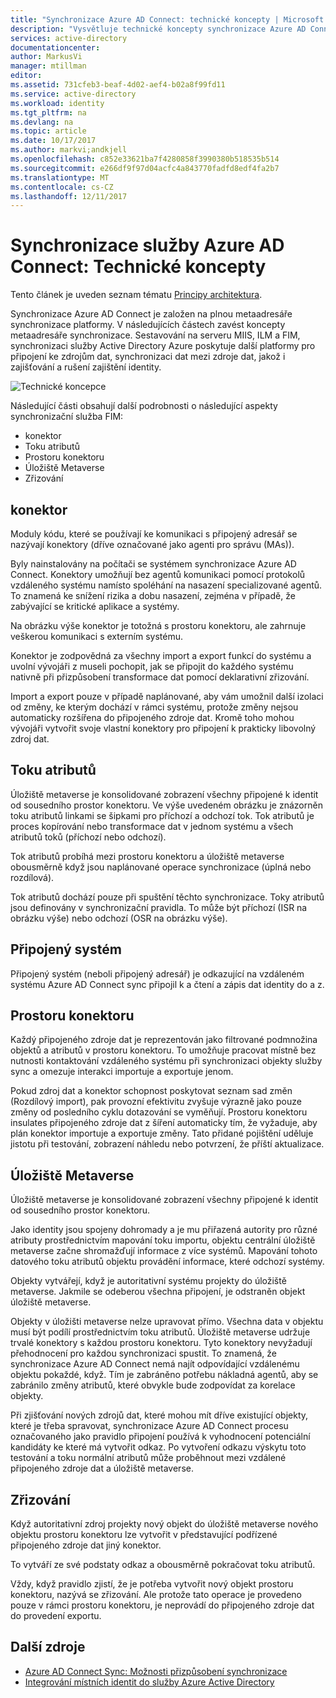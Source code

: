 ```yaml
---
title: "Synchronizace Azure AD Connect: technické koncepty | Microsoft Docs"
description: "Vysvětluje technické koncepty synchronizace Azure AD Connect."
services: active-directory
documentationcenter: 
author: MarkusVi
manager: mtillman
editor: 
ms.assetid: 731cfeb3-beaf-4d02-aef4-b02a8f99fd11
ms.service: active-directory
ms.workload: identity
ms.tgt_pltfrm: na
ms.devlang: na
ms.topic: article
ms.date: 10/17/2017
ms.author: markvi;andkjell
ms.openlocfilehash: c852e33621ba7f4280858f3990380b518535b514
ms.sourcegitcommit: e266df9f97d04acfc4a843770fadfd8edf4fa2b7
ms.translationtype: MT
ms.contentlocale: cs-CZ
ms.lasthandoff: 12/11/2017
---
```

# <a name="azure-ad-connect-sync-technical-concepts"></a>Synchronizace služby Azure AD Connect: Technické koncepty
Tento článek je uveden seznam tématu [Principy architektura](active-directory-aadconnectsync-technical-concepts.md).

Synchronizace Azure AD Connect je založen na plnou metaadresáře synchronizace platformy.
V následujících částech zavést koncepty metaadresáře synchronizace.
Sestavování na serveru MIIS, ILM a FIM, synchronizaci služby Active Directory Azure poskytuje další platformy pro připojení ke zdrojům dat, synchronizaci dat mezi zdroje dat, jakož i zajišťování a rušení zajištění identity.

![Technické koncepce](./media/active-directory-aadconnectsync-technical-concepts/scenario.png)

Následující části obsahují další podrobnosti o následující aspekty synchronizační služba FIM:

* konektor
* Toku atributů
* Prostoru konektoru
* Úložiště Metaverse
* Zřizování

## <a name="connector"></a>konektor
Moduly kódu, které se používají ke komunikaci s připojený adresář se nazývají konektory (dříve označované jako agenti pro správu (MAs)).

Byly nainstalovány na počítači se systémem synchronizace Azure AD Connect. Konektory umožňují bez agentů komunikaci pomocí protokolů vzdáleného systému namísto spoléhání na nasazení specializované agentů. To znamená ke snížení rizika a dobu nasazení, zejména v případě, že zabývající se kritické aplikace a systémy.

Na obrázku výše konektor je totožná s prostoru konektoru, ale zahrnuje veškerou komunikaci s externím systému.

Konektor je zodpovědná za všechny import a export funkcí do systému a uvolní vývojáři z museli pochopit, jak se připojit do každého systému nativně při přizpůsobení transformace dat pomocí deklarativní zřizování.

Import a export pouze v případě naplánované, aby vám umožnil další izolaci od změny, ke kterým dochází v rámci systému, protože změny nejsou automaticky rozšířena do připojeného zdroje dat. Kromě toho mohou vývojáři vytvořit svoje vlastní konektory pro připojení k prakticky libovolný zdroj dat.

## <a name="attribute-flow"></a>Toku atributů
Úložiště metaverse je konsolidované zobrazení všechny připojené k identit od sousedního prostor konektoru. Ve výše uvedeném obrázku je znázorněn toku atributů linkami se šipkami pro příchozí a odchozí tok. Tok atributů je proces kopírování nebo transformace dat v jednom systému a všech atributů toků (příchozí nebo odchozí).

Tok atributů probíhá mezi prostoru konektoru a úložiště metaverse obousměrně když jsou naplánované operace synchronizace (úplná nebo rozdílová).

Tok atributů dochází pouze při spuštění těchto synchronizace. Toky atributů jsou definovány v synchronizační pravidla. To může být příchozí (ISR na obrázku výše) nebo odchozí (OSR na obrázku výše).

## <a name="connected-system"></a>Připojený systém
Připojený systém (neboli připojený adresář) je odkazující na vzdáleném systému Azure AD Connect sync připojil k a čtení a zápis dat identity do a z.

## <a name="connector-space"></a>Prostoru konektoru
Každý připojeného zdroje dat je reprezentován jako filtrované podmnožina objektů a atributů v prostoru konektoru.
To umožňuje pracovat místně bez nutnosti kontaktování vzdáleného systému při synchronizaci objekty služby sync a omezuje interakci importuje a exportuje jenom.

Pokud zdroj dat a konektor schopnost poskytovat seznam sad změn (Rozdílový import), pak provozní efektivitu zvyšuje výrazně jako pouze změny od posledního cyklu dotazování se vyměňují. Prostoru konektoru insulates připojeného zdroje dat z šíření automaticky tím, že vyžaduje, aby plán konektor importuje a exportuje změny. Tato přidané pojištění uděluje jistotu při testování, zobrazení náhledu nebo potvrzení, že příští aktualizace.

## <a name="metaverse"></a>Úložiště Metaverse
Úložiště metaverse je konsolidované zobrazení všechny připojené k identit od sousedního prostor konektoru.

Jako identity jsou spojeny dohromady a je mu přiřazená autority pro různé atributy prostřednictvím mapování toku importu, objektu centrální úložiště metaverse začne shromažďují informace z více systémů. Mapování tohoto datového toku atributů objektu provádění informace, které odchozí systémy.

Objekty vytvářejí, když je autoritativní systému projekty do úložiště metaverse. Jakmile se odeberou všechna připojení, je odstraněn objekt úložiště metaverse.

Objekty v úložišti metaverse nelze upravovat přímo. Všechna data v objektu musí být podílí prostřednictvím toku atributů. Úložiště metaverse udržuje trvalé konektory s každou prostoru konektoru. Tyto konektory nevyžadují přehodnocení pro každou synchronizaci spustit. To znamená, že synchronizace Azure AD Connect nemá najít odpovídající vzdálenému objektu pokaždé, když. Tím je zabráněno potřebu nákladná agentů, aby se zabránilo změny atributů, které obvykle bude zodpovídat za korelace objekty.

Při zjišťování nových zdrojů dat, které mohou mít dříve existující objekty, které je třeba spravovat, synchronizace Azure AD Connect procesu označovaného jako pravidlo připojení používá k vyhodnocení potenciální kandidáty ke které má vytvořit odkaz.
Po vytvoření odkazu výskytu toto testování a toku normální atributů může proběhnout mezi vzdálené připojeného zdroje dat a úložiště metaverse.

## <a name="provisioning"></a>Zřizování
Když autoritativní zdroj projekty nový objekt do úložiště metaverse nového objektu prostoru konektoru lze vytvořit v představující podřízené připojeného zdroje dat jiný konektor.

To vytváří ze své podstaty odkaz a obousměrně pokračovat toku atributů.

Vždy, když pravidlo zjistí, že je potřeba vytvořit nový objekt prostoru konektoru, nazývá se zřizování. Ale protože tato operace je provedeno pouze v rámci prostoru konektoru, je neprovádí do připojeného zdroje dat do provedení exportu.

## <a name="additional-resources"></a>Další zdroje
* [Azure AD Connect Sync: Možnosti přizpůsobení synchronizace](active-directory-aadconnectsync-whatis.md)
* [Integrování místních identit do služby Azure Active Directory](active-directory-aadconnect.md)

<!--Image references-->
[1]: ./media/active-directory-aadsync-technical-concepts/ic750598.png

